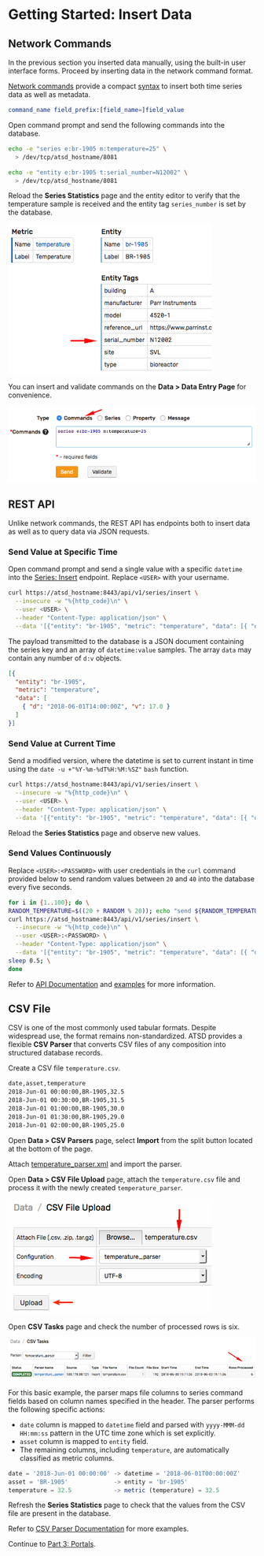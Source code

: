 # Getting Started: Insert Data

## Network Commands

In the previous section you inserted data manually, using the built-in user interface forms. Proceed by inserting data in the network command format.

[Network commands](../api/network/README.md) provide a compact [syntax](../api/network/README.md#syntax) to insert both time series data as well as metadata.

```elm
command_name field_prefix:[field_name=]field_value
```

Open command prompt and send the following commands into the database.

```bash
echo -e "series e:br-1905 m:temperature=25" \
  > /dev/tcp/atsd_hostname/8081
```

```bash
echo -e "entity e:br-1905 t:serial_number=N12002" \
  > /dev/tcp/atsd_hostname/8081
```

Reload  the **Series Statistics** page and the entity editor to verify that the temperature sample is received and the entity tag `series_number` is set by the database.

![](./resources/network-entity-command.png)

You can insert and validate commands on the **Data > Data Entry Page** for convenience.

![](./resources/network-commands-data.png)

## REST API

Unlike network commands, the REST API has endpoints both to insert data as well as to query data via JSON requests.

### Send Value at Specific Time

Open command prompt and send a single value with a specific `datetime` into the [Series: Insert](../api/data/series/insert.md) endpoint. Replace `<USER>` with your username.

```bash
curl https://atsd_hostname:8443/api/v1/series/insert \
  --insecure -w "%{http_code}\n" \
  --user <USER> \
  --header "Content-Type: application/json" \
  --data '[{"entity": "br-1905", "metric": "temperature", "data": [{ "d": "2018-06-01T14:00:00Z", "v": 17.0 }]}]'
```

The payload transmitted to the database is a JSON document containing the series key and an array of `datetime:value` samples. The array `data` may contain any number of `d:v` objects.

```json
[{
  "entity": "br-1905",
  "metric": "temperature",
  "data": [
    { "d": "2018-06-01T14:00:00Z", "v": 17.0 }
  ]
}]
```

### Send Value at Current Time

Send a modified version, where the datetime is set to current instant in time using the `date -u +"%Y-%m-%dT%H:%M:%SZ"` `bash` function.

```bash
curl https://atsd_hostname:8443/api/v1/series/insert \
  --insecure -w "%{http_code}\n" \
  --user <USER> \
  --header "Content-Type: application/json" \
  --data '[{"entity": "br-1905", "metric": "temperature", "data": [{ "d": "'$(date -u +"%Y-%m-%dT%H:%M:%SZ")'", "v": 19.0 }]}]'
```

Reload the **Series Statistics** page and observe new values.

### Send Values Continuously

Replace `<USER>:<PASSWORD>` with user credentials in the `curl` command provided below to send random values between `20` and `40` into the database every five seconds.

```bash
for i in {1..100}; do \
RANDOM_TEMPERATURE=$((20 + RANDOM % 20)); echo "send ${RANDOM_TEMPERATURE}"; \
curl https://atsd_hostname:8443/api/v1/series/insert \
  --insecure -w "%{http_code}\n" \
  --user <USER>:<PASSWORD> \
  --header "Content-Type: application/json" \
  --data '[{"entity": "br-1905", "metric": "temperature", "data": [{ "d": "'$(date -u +"%Y-%m-%dT%H:%M:%SZ")'", "v": '"$RANDOM_TEMPERATURE"' }]}]'; \
sleep 0.5; \
done
```

Refer to [API Documentation](../api/data/series/insert.md) and [examples](../api/data/series/insert.md#additional-examples) for more information.

## CSV File

CSV is one of the most commonly used tabular formats. Despite widespread use, the format remains non-standardized. ATSD provides a flexible **CSV Parser** that converts CSV files of any composition into structured database records.

Create a CSV file `temperature.csv`.

```txt
date,asset,temperature
2018-Jun-01 00:00:00,BR-1905,32.5
2018-Jun-01 00:30:00,BR-1905,31.5
2018-Jun-01 01:00:00,BR-1905,30.0
2018-Jun-01 01:30:00,BR-1905,29.0
2018-Jun-01 02:00:00,BR-1905,25.0
```

Open **Data > CSV Parsers** page, select **Import** from the split button located at the bottom of the page.

Attach [temperature_parser.xml](./resources/temperature_parser.xml) and import the parser.

Open **Data > CSV File Upload** page, attach the `temperature.csv` file and process it with the newly created `temperature_parser`.

![](./resources/csv_upload.png)

Open **CSV Tasks** page and check the number of processed rows is six.

![](./resources/csv_upload_report.png)

For this basic example, the parser maps file columns to series command fields based on column names specified in the header. The parser performs the following specific actions:

* `date` column is mapped to `datetime` field and parsed with `yyyy-MMM-dd HH:mm:ss` pattern in the UTC time zone which is set explicitly.
* `asset` column is mapped to `entity` field.
* The remaining columns, including `temperature`, are automatically classified as metric columns.

```javascript
date = '2018-Jun-01 00:00:00' -> datetime = '2018-06-01T00:00:00Z'
asset = 'BR-1905'             -> entity = 'br-1905'
temperature = 32.5            -> metric (temperature) = 32.5
```

Refresh the **Series Statistics** page to check that the values from the CSV file are present in the database.

Refer to [CSV Parser Documentation](../parsers/csv/README.md) for more examples.

Continue to [Part 3: Portals](getting-started-portal.md).
